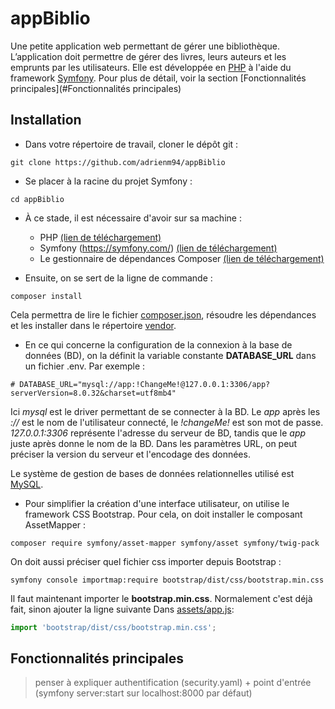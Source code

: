 # appBiblio

Une petite application web permettant de gérer une bibliothèque. L’application doit permettre de gérer des livres, leurs auteurs et les emprunts par les utilisateurs. Elle est développée en [PHP](https://www.php.net/) à l'aide du framework [Symfony](https://symfony.com/).
Pour plus de détail, voir la section [Fonctionnalités principales](#Fonctionnalités principales)

## Installation

* Dans votre répertoire de travail, cloner le dépôt git :

```shell
git clone https://github.com/adrienm94/appBiblio
```

* Se placer à la racine du projet Symfony :

```shell
cd appBiblio
```

* À ce stade, il est nécessaire d'avoir sur sa machine :
    * PHP [(lien de téléchargement)](https://www.php.net/downloads.php)
    * Symfony (https://symfony.com/) [(lien de téléchargement)](https://symfony.com/download)
    * Le gestionnaire de dépendances Composer [(lien de téléchargement)](https://getcomposer.org/download)

* Ensuite, on se sert de la ligne de commande :
```shell
composer install
```
Cela permettra de lire le fichier [composer.json](composer.json), résoudre les dépendances et les installer dans le répertoire [vendor](vendor).

* En ce qui concerne la configuration de la connexion à la base de données (BD), on la définit la variable constante **DATABASE_URL** dans un fichier .env. Par exemple :

```shell
# DATABASE_URL="mysql://app:!ChangeMe!@127.0.0.1:3306/app?serverVersion=8.0.32&charset=utf8mb4"
```

Ici *mysql* est le driver permettant de se connecter à la BD. Le *app* après les *://* est le nom de l'utilisateur connecté, le *!changeMe!* est son mot de passe. *127.0.0.1:3306* représente l'adresse du serveur de BD, tandis que le *app* juste après donne le nom de la BD. Dans les paramètres URL, on peut préciser la version du serveur et l'encodage des données.

Le système de gestion de bases de données relationnelles utilisé est [MySQL](https://www.mysql.com/).

* Pour simplifier la création d'une interface utilisateur, on utilise le framework CSS Bootstrap. Pour cela, on doit installer le composant AssetMapper :

```shell
composer require symfony/asset-mapper symfony/asset symfony/twig-pack
```

On doit aussi préciser quel fichier css importer depuis Bootstrap :

```shell
symfony console importmap:require bootstrap/dist/css/bootstrap.min.css
```

Il faut maintenant importer le **bootstrap.min.css**. Normalement c'est déjà fait, sinon ajouter la ligne suivante Dans [assets/app.js](assets/app.js):

```js
import 'bootstrap/dist/css/bootstrap.min.css';
```





## Fonctionnalités principales

> penser à expliquer authentification (security.yaml) + point d'entrée (symfony server:start sur localhost:8000 par défaut)